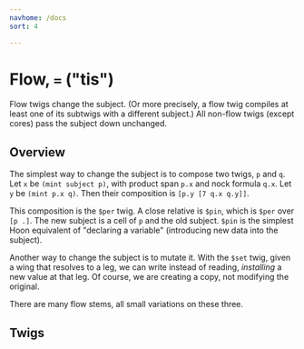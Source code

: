 ```yaml
---
navhome: /docs
sort: 4

---
```


# Flow, `=` ("tis")

Flow twigs change the subject.  (Or more precisely, a flow twig
compiles at least one of its subtwigs with a different subject.)
All non-flow twigs (except cores) pass the subject down unchanged.

## Overview

The simplest way to change the subject is to compose two twigs, 
`p` and `q`.  Let `x` be `(mint subject p)`, with product span 
`p.x` and nock formula `q.x`.  Let `y` be `(mint p.x q)`.  Then
their composition is `[p.y [7 q.x q.y]]`.

This composition is the `$per` twig.  A close relative is `$pin`,
which is `$per` over `[p .]`.  The new subject is a cell of `p`
and the old subject.  `$pin` is the simplest Hoon equivalent of
"declaring a variable" (introducing new data into the subject).

Another way to change the subject is to mutate it.  With the
`$set` twig, given a wing that resolves to a leg, we can write
instead of reading, *installing* a new value at that leg.  Of
course, we are creating a copy, not modifying the original.

There are many flow stems, all small variations on these three.

## Twigs

<list dataPreview="true" className="runes"></list>
